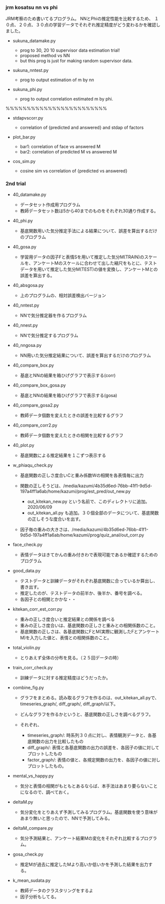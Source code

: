 ### jrm kosatsu nn vs phi
JRM考察のため書いてるプログラム。
NNとPhiの推定性能を比較するため、
１０点、２０点、３０点の学習データでそれぞれ推定精度がどう変わるかを確認しました。

- sukuna_datamake.py

  - prog to 30, 20 10 supervisor data estimation trial!
  - proposed method vs NN
  - but this prog is just for making random supervisor data.
 


- sukuna_nntest.py
  - prog to output estimation of m by nn
- sukuna_phi.py

  -  prog to output correlation estimated m by phi.


%%%%%%%%%%%%%%%%%%%%%%%%
- stdapvscorr.py

  - correlation of {predicted and answered} and stdap of factors

- plot_bar.py

  - bar1: correlation of face vs answered M
  - bar2: correlation of predicted M vs answered M

- cos_sim.py

  - cosine sim vs correlation of {predicted vs answered}

### 2nd trial
* 40_datamake.py
  - データセット作成用プログラム
  - 教師データセット数は5から40までのものをそれぞれ30通り作成する。

* 40_phi.py
  - 基底関数用いた気分推定手法による結果について、誤差を算出するだけのプログラム

* 40_gosa.py
  - 学習用データの因子Fと表情Sを用いて推定した気分M(TRAIN)のスケールを、アンケートMのスケールに合わせて出した縮尺をもとに、テストデータを用いて推定した気分M(TEST)の値を変換し、アンケートMとの誤差を算出する。

* 40_absgosa.py
  - 上のプログラムの、相対誤差検出バージョン

* 40_nntest.py
  - NNで気分推定器を作るプログラム

* 40_nnest.py
  - NNで気分推定するプログラム

* 40_nngosa.py
  - NN用いた気分推定結果について、誤差を算出するだけのプログラム

* 40_compare_box.py
  - 基底とNNの結果を箱ひげグラフで表示する(corr)

* 40_compare_box_gosa.py
  - 基底とNNの結果を箱ひげグラフで表示する(gosa)

* 40_compare_gosa2.py
  - 教師データ個数を変えたときの誤差を比較するグラフ

* 40_compare_corr2.py
  - 教師データ個数を変えたときの相関を比較するグラフ

* 40_plot.py
  - 基底関数による推定結果を１こずつ表示する

* w_phiaqu_check.py
  - 基底関数の正しさ度合いCと重み係数Wの相関を各表情毎に出力

  - 関数の正しそうどは、/media/kazumi/4b35d6ed-76bb-41f1-9d5d-197a4ff1a6ab/home/kazumi/prog/est_pred/out_new.py

    - out_kitekan_new.py という名前で、このディレクトリに追加。2020/06/09
    - out_kitekan_all.py も追加。３０個全部のデータについて、基底関数の正しそうな度合いを出す。

  - 因子毎の重みの大きさは、/media/kazumi/4b35d6ed-76bb-41f1-9d5d-197a4ff1a6ab/home/kazumi/prog/quiz_anal/out_corr.py


* face_check.py

  - 表情データはきてかんの重み付きわで表現可能であるか確認するためのプログラム


* good_data.py

  - テストデータと訓練データがそれぞれ基底関数に合っているか算出し、書き出す。
  - 推定したのが、テストデータの前半か、後半か、番号を調べる。
  - 各因子との相関とかかな・・

* kitekan_corr_est_corr.py

  - 重みの正しさ度合いと推定結果との関係を調べる
  - 重みの正しさ度合いは、基底関数の正しさと重みとの相関係数のこと。
  - 基底関数の正しさは、各基底関数にFとM(実際に観測したFとアンケートM)を入力した値と、表情との相関係数のこと。
* total_violin.py

  - とりあえず全体の分布を見る。（２５回データの時）

* train_corr_check.py

  - 訓練データに対する推定精度はどうだったか。

* combine_fig.py

  - グラフをまとめる。読み取るグラフを作るのは、out_kitekan_all.pyで、timeseries_graph/, diff_graph/, diff_graph/以下。
  - どんなグラフを作るかというと、基底関数の正しさを調べるグラフ。
  - それぞれ、

    - timeseries_graph/: 時系列３０点に対し、表情観測データと、各基底関数の出力を比較したもの
    - diff_graph/: 表情と各基底関数の出力の誤差を、各因子の値に対してプロットしたもの
    - factor_graph/: 表情の値と、各規定関数の出力を、各因子の値に対しプロットしたもの。
* mental_vs_happy.py
  - 気分と表情の相関がもともとあるならば、本手法はあまり要らないことになるので、調べておく。

* deltaM.py
  - 気分変化をとりあえず予測してみるプログラム。基底関数を使う意味があまり無いと思ったので、NNで予測してみる。
 

* deltaM_compare.py

  - 気分予測結果と、アンケート結果Mの変化をそれぞれ比較するプログラム。

* gosa_check.py

  - 推定Mが過去に推定したMより高いか低いかを予測した結果を出力する。
* k_mean_sudata.py

  - 教師データのクラスタリングをするよ
  - 因子分析もしてる。
